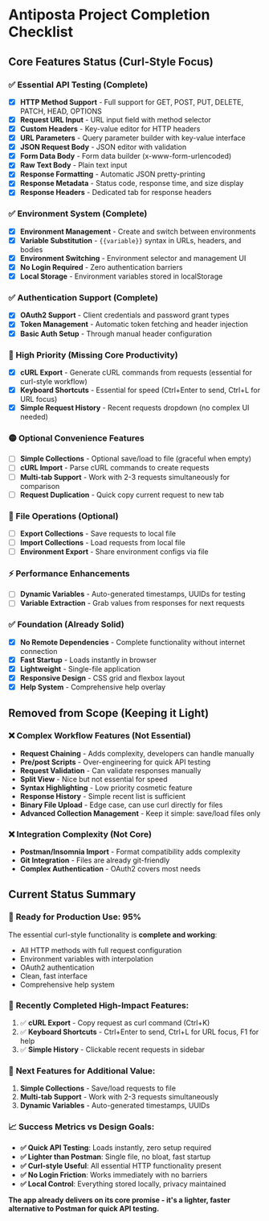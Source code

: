 # Antiposta Project Completion Checklist

## Core Features Status (Curl-Style Focus)

### ✅ Essential API Testing (Complete)
- [x] **HTTP Method Support** - Full support for GET, POST, PUT, DELETE, PATCH, HEAD, OPTIONS
- [x] **Request URL Input** - URL input field with method selector
- [x] **Custom Headers** - Key-value editor for HTTP headers
- [x] **URL Parameters** - Query parameter builder with key-value interface
- [x] **JSON Request Body** - JSON editor with validation
- [x] **Form Data Body** - Form data builder (x-www-form-urlencoded)
- [x] **Raw Text Body** - Plain text input
- [x] **Response Formatting** - Automatic JSON pretty-printing
- [x] **Response Metadata** - Status code, response time, and size display
- [x] **Response Headers** - Dedicated tab for response headers

### ✅ Environment System (Complete)
- [x] **Environment Management** - Create and switch between environments
- [x] **Variable Substitution** - `{{variable}}` syntax in URLs, headers, and bodies
- [x] **Environment Switching** - Environment selector and management UI
- [x] **No Login Required** - Zero authentication barriers
- [x] **Local Storage** - Environment variables stored in localStorage

### ✅ Authentication Support (Complete)
- [x] **OAuth2 Support** - Client credentials and password grant types
- [x] **Token Management** - Automatic token fetching and header injection
- [x] **Basic Auth Setup** - Through manual header configuration

### 🎯 High Priority (Missing Core Productivity)
- [x] **cURL Export** - Generate cURL commands from requests (essential for curl-style workflow)
- [x] **Keyboard Shortcuts** - Essential for speed (Ctrl+Enter to send, Ctrl+L for URL focus)
- [x] **Simple Request History** - Recent requests dropdown (no complex UI needed)

### 🟡 Optional Convenience Features
- [ ] **Simple Collections** - Optional save/load to file (graceful when empty)
- [ ] **cURL Import** - Parse cURL commands to create requests
- [ ] **Multi-tab Support** - Work with 2-3 requests simultaneously for comparison
- [ ] **Request Duplication** - Quick copy current request to new tab

### 📁 File Operations (Optional)
- [ ] **Export Collections** - Save requests to local file
- [ ] **Import Collections** - Load requests from local file
- [ ] **Environment Export** - Share environment configs via file

### ⚡ Performance Enhancements
- [ ] **Dynamic Variables** - Auto-generated timestamps, UUIDs for testing
- [ ] **Variable Extraction** - Grab values from responses for next requests

### ✅ Foundation (Already Solid)
- [x] **No Remote Dependencies** - Complete functionality without internet connection
- [x] **Fast Startup** - Loads instantly in browser
- [x] **Lightweight** - Single-file application
- [x] **Responsive Design** - CSS grid and flexbox layout
- [x] **Help System** - Comprehensive help overlay

## Removed from Scope (Keeping it Light)

### ❌ Complex Workflow Features (Not Essential)
- **Request Chaining** - Adds complexity, developers can handle manually
- **Pre/post Scripts** - Over-engineering for quick API testing
- **Request Validation** - Can validate responses manually
- **Split View** - Nice but not essential for speed
- **Syntax Highlighting** - Low priority cosmetic feature
- **Response History** - Simple recent list is sufficient
- **Binary File Upload** - Edge case, can use curl directly for files
- **Advanced Collection Management** - Keep it simple: save/load files only

### ❌ Integration Complexity (Not Core)
- **Postman/Insomnia Import** - Format compatibility adds complexity
- **Git Integration** - Files are already git-friendly
- **Complex Authentication** - OAuth2 covers most needs

## Current Status Summary

### 🎯 **Ready for Production Use: 95%**
The essential curl-style functionality is **complete and working**:
- All HTTP methods with full request configuration
- Environment variables with interpolation  
- OAuth2 authentication
- Clean, fast interface
- Comprehensive help system

### 🚀 **Recently Completed High-Impact Features:**
1. ✅ **cURL Export** - Copy request as curl command (Ctrl+K)
2. ✅ **Keyboard Shortcuts** - Ctrl+Enter to send, Ctrl+L for URL focus, F1 for help
3. ✅ **Simple History** - Clickable recent requests in sidebar

### 🎯 **Next Features for Additional Value:**
1. **Simple Collections** - Save/load requests to file
2. **Multi-tab Support** - Work with 2-3 requests simultaneously  
3. **Dynamic Variables** - Auto-generated timestamps, UUIDs

### 📈 **Success Metrics vs Design Goals:**
- **✅ Quick API Testing**: Loads instantly, zero setup required
- **✅ Lighter than Postman**: Single file, no bloat, fast startup  
- **✅ Curl-style Useful**: All essential HTTP functionality present
- **✅ No Login Friction**: Works immediately with no barriers
- **✅ Local Control**: Everything stored locally, privacy maintained

**The app already delivers on its core promise - it's a lighter, faster alternative to Postman for quick API testing.** 